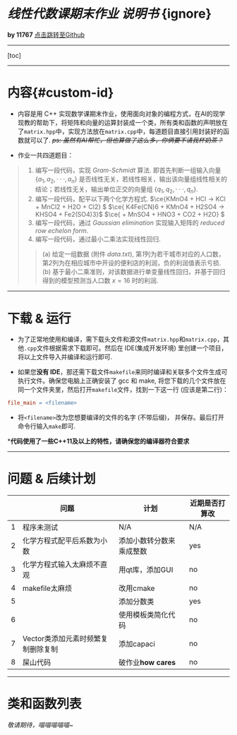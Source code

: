 # *线性代数课期末作业 说明书*<bar> {ignore}
**by 11767** [点击跳转至Github](https://github.com/Universal-Idiot/matrix-2025-spring-finial-assignment-SDSZ)
___
[toc]
___
# 内容{#custom-id}
- 内容是用 C++ 实现数学课期末作业，使用面向对象的编程方式，在AI的现学现教的帮助下，将矩阵和向量的运算封装成一个类，所有类和函数的声明放在了```matrix.hpp```中，实现方法放在```matrix.cpp```中，每道题目直接引用封装好的函数就可以了.<bar>
~~*ps: 虽然有AI帮忙，但也算做了这么多，你俩要不请我杯奶茶？*~~

- 作业一共四道题目：<bar>
>  1. 编写一段代码，实现 *Gram-Schmidt* 算法. 即首先判断一组输入向量
$\left\{a_{1}, a_{2}, · · · , a_{n} \right\}$ 是否线性无关，若线性相关，输出该向量组线性相关的结论；若线性无关，输出单位正交的向量组 $\left\{q_{1}, q_{2}, · · · , q_{n} \right\}$.
> 2. 编写一段代码，配平以下两个化学方程式.<bar>
$\ce{KMnO4 + HCl -> KCl + MnCl2 + H2O + Cl2} $<bar>
$\ce{ K4Fe(CN)6 + KMnO4 + H2SO4 -> KHSO4 + Fe2(SO4)3}$<bar>
$\ce{ + MnSO4 + HNO3 + CO2 + H2O} $
> 3. 编写一段代码，通过 *Gaussian elimination* 实现输入矩阵的 *reduced row echelon form*.
> 4. 编写一段代码，通过最小二乘法实现线性回归.
>> (a) 给定一组数据 (附件 *data.txt*), 第*1*列为若干城市对应的人口数，第*2*列为在相应城市中开设的便利店的利润，负的利润值表示亏损.
>> (b) 基于最小二乘准则，对该数据进行单变量线性回归，并基于回归得到的模型预测当人口数 $x=16$ 时的利润.
___
# 下载 & 运行
- 为了正常地使用和编译，需下载头文件和源文件```matrix.hpp```和```matrix.cpp```，其他```.cpp```文件根据需求下载即可。然后在 IDE(集成开发环境) 里创建一个项目，将以上文件导入并编译和运行即可.

- 如果您**没有 IDE**，那还需下载文件`makefile`来同时编译和关联多个文件生成可执行文件。确保您电脑上正确安装了 gcc 和 make, 将您下载的几个文件放在同一个文件夹里，然后打开`makefile`文件，找到一下这一行 (应该是第二行)：<bar>

```makefile
file_main = <filename>
```
- 将`<filename>`改为您想要编译的文件的名字 (不带后缀)， 并保存。最后打开命令行输入`make`即可.<bar>

***代码使用了一些C++11及以上的特性，请确保您的编译器符合要求**
___
# 问题 & 后续计划 
||问题|计划|近期是否打算改|
|---|---|---|---|
|1|程序未测试|N/A|N/A|
|2|化学方程式配平后系数为小数|添加小数转分数来乘成整数|yes|
|3|化学方程式输入太麻烦不直观|用qt库，添加GUI|no|
|4|makefile太麻烦|改用cmake|no|
|5||添加分数类|yes|
|6||使用模板类简化代码|no|
|7|Vector类添加元素时频繁复制删除复制|添加capaci|no|
|8|屎山代码|破作业**how cares**|no|

___
# 类和函数列表
*敬请期待，喵喵喵喵喵~*